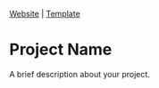 [Website](#) | [Template](./.github/template/README.md)

# Project Name

A brief description about your project.
